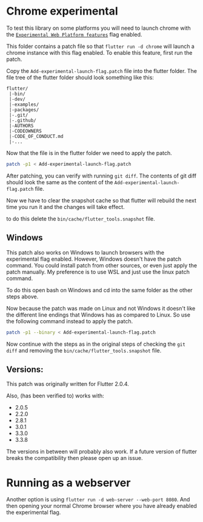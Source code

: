 # Chrome experimental

To test this library on some platforms you will need to launch chrome with the
[`Experimental Web Platform features`](chrome://flags/#enable-experimental-web-platform-features) flag enabled.

This folder contains a patch file so that `flutter run -d chrome` will launch a chrome instance with this flag enabled.
To enable this feature, first run the patch.

Copy the `Add-experimental-launch-flag.patch` file into the flutter folder. The file tree of the flutter folder should
look something like this:

```text
flutter/
 |-bin/
 |-dev/
 |-examples/
 |-packages/
 |-.git/
 |-.github/
 |-AUTHORS
 |-CODEOWNERS
 |-CODE_OF_CONDUCT.md
 |-...
```

Now that the file is in the flutter folder we need to apply the patch.

```bash
patch -p1 < Add-experimental-launch-flag.patch
```

After patching, you can verify with running `git diff`. The contents of git diff should look the same as the content of
the `Add-experimental-launch-flag.patch` file.

Now we have to clear the snapshot cache so that flutter will rebuild the next time you run it and the changes will take
effect.

to do this delete the `bin/cache/flutter_tools.snapshot` file.

## Windows

This patch also works on Windows to launch browsers with the experimental flag enabled.
However, Windows doesn't have the patch command. You could install patch from other sources, or even just apply the 
patch manually. My preference is to use WSL and just use the linux patch command.

To do this open bash on Windows and cd into the same folder as the other steps above.

Now because the patch was made on Linux and not Windows it doesn't like the different line endings that Windows has as
compared to Linux. So use the following command instead to apply the patch.

```bash
patch -p1 --binary < Add-experimental-launch-flag.patch
```

Now continue with the steps as in the original steps of checking the `git diff` and removing the
`bin/cache/flutter_tools.snapshot` file.

## Versions:

This patch was originally written for Flutter 2.0.4.

Also, (has been verified to) works with:
 - 2.0.5
 - 2.2.0
 - 2.8.1
 - 3.0.1
 - 3.3.0
 - 3.3.8

The versions in between will probably also work. If a future version of flutter breaks the compatibility then please
open up an issue.

# Running as a webserver

Another option is using `flutter run -d web-server --web-port 8080`. And then opening your normal Chrome browser where
you have already enabled the experimental flag.
